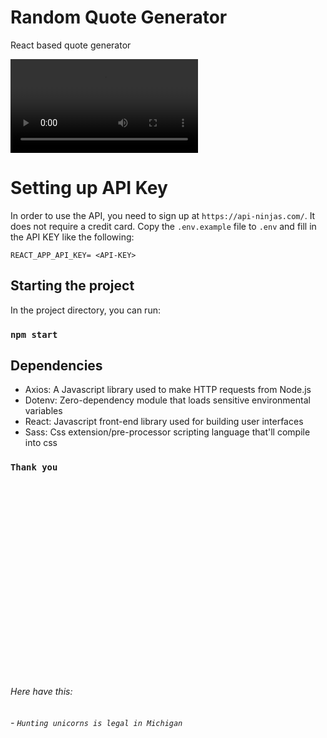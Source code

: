 # Random Quote Generator

React based quote generator

![Video of app demo](https://user-images.githubusercontent.com/96437758/171982449-3f10f439-a23d-48ef-a450-eb616a15ce78.mov)

# Setting up API Key 

In order to use the API, you need to sign up at `https://api-ninjas.com/`. It does not require a credit card. 
Copy the `.env.example` file to `.env` and fill in the API KEY like the following:

```
REACT_APP_API_KEY= <API-KEY>
```

## Starting the project

In the project directory, you can run:

### `npm start`

## Dependencies

 - Axios: A Javascript library used to make HTTP requests from Node.js   
 - Dotenv: Zero-dependency module that loads sensitive environmental variables
 - React: Javascript front-end library used for building user interfaces 
 - Sass: Css extension/pre-processor scripting language that'll compile into css

### `Thank you`























<br>
<br>
<br>
<br>
<br>
<br>
<br>
<br>
<br>
<br>
<br>
<br>
<br>
<br>
<br>
<br>
<br>
<br>


###### Here have this:
###### - `Hunting unicorns is legal in Michigan`
